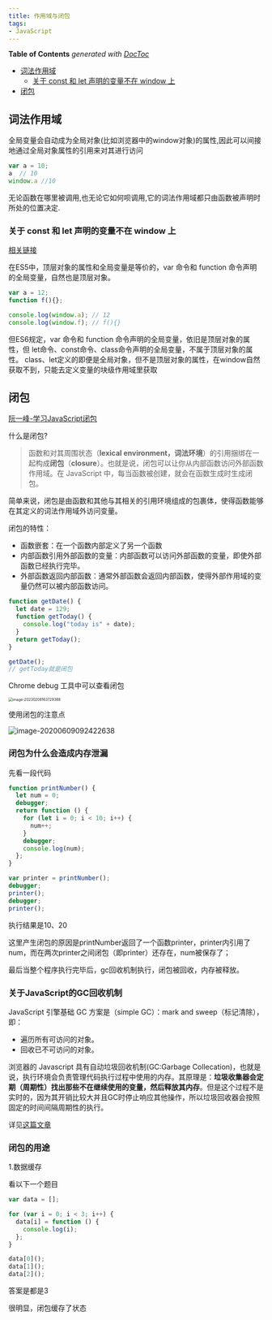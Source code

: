 ```yaml
---
title: 作用域与闭包
tags:
- JavaScript
---
```


<!-- START doctoc generated TOC please keep comment here to allow auto update -->
<!-- DON'T EDIT THIS SECTION, INSTEAD RE-RUN doctoc TO UPDATE -->
**Table of Contents**  *generated with [DocToc](https://github.com/thlorenz/doctoc)*

- [词法作用域](#%E8%AF%8D%E6%B3%95%E4%BD%9C%E7%94%A8%E5%9F%9F)
  - [关于 const 和 let 声明的变量不在 window 上](#%E5%85%B3%E4%BA%8E-const-%E5%92%8C-let-%E5%A3%B0%E6%98%8E%E7%9A%84%E5%8F%98%E9%87%8F%E4%B8%8D%E5%9C%A8-window-%E4%B8%8A)
- [闭包](#%E9%97%AD%E5%8C%85)

<!-- END doctoc generated TOC please keep comment here to allow auto update -->

## 词法作用域

全局变量会自动成为全局对象(比如浏览器中的window对象)的属性,因此可以间接地通过全局对象属性的引用来对其进行访问

```js
var a = 10;
a  // 10
window.a //10
```

无论函数在哪里被调用,也无论它如何呗调用,它的词法作用域都只由函数被声明时所处的位置决定.

### 关于 const 和 let 声明的变量不在 window 上

[相关链接](https://github.com/Advanced-Frontend/Daily-Interview-Question/issues/30)

在ES5中，顶层对象的属性和全局变量是等价的，var 命令和 function 命令声明的全局变量，自然也是顶层对象。

```js
var a = 12;
function f(){};

console.log(window.a); // 12
console.log(window.f); // f(){}
```

但ES6规定，var 命令和 function 命令声明的全局变量，依旧是顶层对象的属性，但 let命令、const命令、class命令声明的全局变量，不属于顶层对象的属性。
class、let定义的即便是全局对象，但不是顶层对象的属性，在window自然获取不到，只能去定义变量的块级作用域里获取

## 闭包

[阮一峰-学习JavaScript闭包](https://www.ruanyifeng.com/blog/2009/08/learning_javascript_closures.html)

什么是闭包?

> 函数和对其周围状态（**lexical environment，词法环境**）的引用捆绑在一起构成**闭包**（**closure**）。也就是说，闭包可以让你从内部函数访问外部函数作用域。在 JavaScript 中，每当函数被创建，就会在函数生成时生成闭包。

简单来说，闭包是由函数和其他与其相关的引用环境组成的包裹体，使得函数能够在其定义的词法作用域外访问变量。

闭包的特性：

- 函数嵌套：在一个函数内部定义了另一个函数
- 内部函数引用外部函数的变量：内部函数可以访问外部函数的变量，即使外部函数已经执行完毕。
- 外部函数返回内部函数：通常外部函数会返回内部函数，使得外部作用域的变量仍然可以被内部函数访问。

```js
function getDate() {
  let date = 129;
  function getToday() {
    console.log("today is" + date);
  }
  return getToday();
}

getDate();
// getToday就是闭包
```

Chrome debug 工具中可以查看闭包

<img src="https://minimax-1256590847.cos.ap-shanghai.myqcloud.com/img/image-20230208163729388.png" alt="image-20230208163729388" style="zoom:50%;" />

使用闭包的注意点

![image-20200609092422638](https://minimax-1256590847.cos.ap-shanghai.myqcloud.com/img/image-20200609092422638.png)

### 闭包为什么会造成内存泄漏

先看一段代码

```js
function printNumber() {
  let num = 0;
  debugger;
  return function () {
    for (let i = 0; i < 10; i++) {
      num++;
    }
    debugger;
    console.log(num);
  };
}

var printer = printNumber();
debugger;
printer();
debugger;
printer();
```

执行结果是10、20

这里产生闭包的原因是printNumber返回了一个函数printer，printer内引用了num，而在两次printer之间闭包（即printer）还存在，num被保存了；

最后当整个程序执行完毕后，gc回收机制执行，闭包被回收，内存被释放。

### 关于JavaScript的GC回收机制

JavaScript 引擎基础 GC 方案是（simple GC）：mark and sweep（标记清除），即：

- 遍历所有可访问的对象。
- 回收已不可访问的对象。

浏览器的 Javascript 具有自动垃圾回收机制(GC:Garbage Collecation)，也就是说，执行环境会负责管理代码执行过程中使用的内存。其原理是：**垃圾收集器会定期（周期性）找出那些不在继续使用的变量，然后释放其内存**。但是这个过程不是实时的，因为其开销比较大并且GC时停止响应其他操作，所以垃圾回收器会按照固定的时间间隔周期性的执行。

详见[这篇文章](https://juejin.cn/post/6844903828102316045)

### 闭包的用途

1.数据缓存

看以下一个题目

```js
var data = [];

for (var i = 0; i < 3; i++) {
  data[i] = function () {
    console.log(i);
  };
}

data[0]();
data[1]();
data[2]();
```

答案是都是3

很明显，闭包缓存了状态

